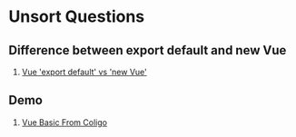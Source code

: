 # Unsort Questions #

## Difference between **export default** and **new Vue** ##
1. [Vue 'export default' vs 'new Vue'
](https://stackoverflow.com/questions/48727863/vue-export-default-vs-new-vue?utm_medium=organic&utm_source=google_rich_qa&utm_campaign=google_rich_qa)

## Demo ##
1. [Vue Basic From Coligo](https://cc1683.github.io/vueStudio/vueBasicColigo/)
